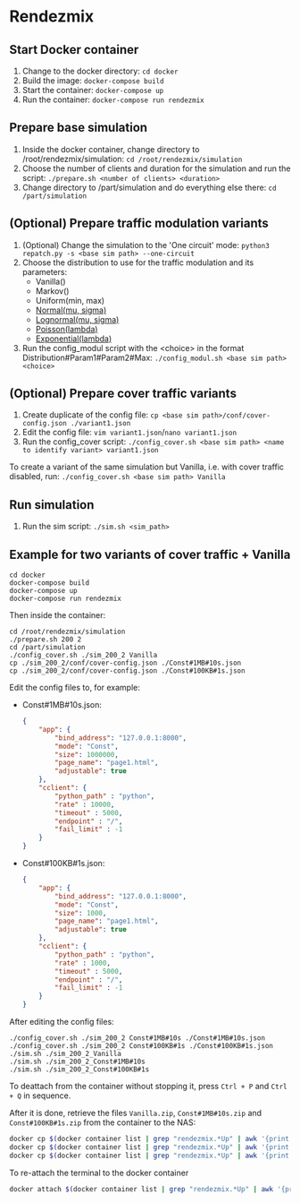 # Rendezmix

## Start Docker container

1. Change to the docker directory: `cd docker`
2. Build the image: `docker-compose build`
3. Start the container: `docker-compose up`
4. Run the container: `docker-compose run rendezmix`

## Prepare base simulation

1. Inside the docker container, change directory to /root/rendezmix/simulation: `cd /root/rendezmix/simulation`
2. Choose the number of clients and duration for the simulation and run the script: `./prepare.sh <number of clients> <duration>`
3. Change directory to /part/simulation and do everything else there: `cd /part/simulation`

## (Optional) Prepare traffic modulation variants

1. (Optional) Change the simulation to the 'One circuit' mode: `python3 repatch.py -s <base sim path> --one-circuit`
2. Choose the distribution to use for the traffic modulation and its parameters:
    - Vanilla()
    - Markov()
    - Uniform(min, max)
    - [Normal(mu, sigma)](https://homepage.divms.uiowa.edu/~mbognar/applets/normal.html)
    - [Lognormal(mu, sigma)](https://homepage.divms.uiowa.edu/~mbognar/applets/lognormal.html)
    - [Poisson(lambda)](https://homepage.divms.uiowa.edu/~mbognar/applets/pois.html)
    - [Exponential(lambda)](https://homepage.divms.uiowa.edu/~mbognar/applets/exp-like.html)
3. Run the config_modul script with the \<choice\> in the format Distribution#Param1#Param2#Max: `./config_modul.sh <base sim path> <choice>`

## (Optional) Prepare cover traffic variants

1. Create duplicate of the config file: `cp <base sim path>/conf/cover-config.json ./variant1.json`
1. Edit the config file: `vim variant1.json`/`nano variant1.json`
2. Run the config_cover script: `./config_cover.sh <base sim path> <name to identify variant> variant1.json`

To create a variant of the same simulation but Vanilla, i.e. with cover traffic disabled, run: `./config_cover.sh <base sim path> Vanilla`

## Run simulation

1. Run the sim script: `./sim.sh <sim_path>`


## Example for two variants of cover traffic + Vanilla

```
cd docker
docker-compose build
docker-compose up
docker-compose run rendezmix
```

Then inside the container:

```
cd /root/rendezmix/simulation
./prepare.sh 200 2
cd /part/simulation
./config_cover.sh ./sim_200_2 Vanilla
cp ./sim_200_2/conf/cover-config.json ./Const#1MB#10s.json
cp ./sim_200_2/conf/cover-config.json ./Const#100KB#1s.json
```

Edit the config files to, for example:

- Const#1MB#10s.json:

    ```json
    {
        "app": {
            "bind_address": "127.0.0.1:8000",
            "mode": "Const",
            "size": 1000000,
            "page_name": "page1.html",
            "adjustable": true
        },
        "cclient": {
            "python_path" : "python",
            "rate" : 10000,
            "timeout" : 5000,
            "endpoint" : "/",
            "fail_limit" : -1
        }
    }
    ```

- Const#100KB#1s.json:

    ```json
    {
        "app": {
            "bind_address": "127.0.0.1:8000",
            "mode": "Const",
            "size": 1000,
            "page_name": "page1.html",
            "adjustable": true
        },
        "cclient": {
            "python_path" : "python",
            "rate" : 1000,
            "timeout" : 5000,
            "endpoint" : "/",
            "fail_limit" : -1
        }
    }
    ```

After editing the config files:

```
./config_cover.sh ./sim_200_2 Const#1MB#10s ./Const#1MB#10s.json
./config_cover.sh ./sim_200_2 Const#100KB#1s ./Const#100KB#1s.json
./sim.sh ./sim_200_2_Vanilla
./sim.sh ./sim_200_2_Const#1MB#10s
./sim.sh ./sim_200_2_Const#100KB#1s
```

To deattach from the container without stopping it, press `Ctrl + P` and `Ctrl + Q` in sequence.

After it is done, retrieve the files `Vanilla.zip`, `Const#1MB#10s.zip` and `Const#100KB#1s.zip` from the container to the NAS:

```sh
docker cp $(docker container list | grep "rendezmix.*Up" | awk '{print $1}'):/part/simulation/Vanilla.zip .
docker cp $(docker container list | grep "rendezmix.*Up" | awk '{print $1}'):/part/simulation/Const#1MB#10s.zip .
docker cp $(docker container list | grep "rendezmix.*Up" | awk '{print $1}'):/part/simulation/Const#100KB#1s.zip .
```

To re-attach the terminal to the docker container

```sh
docker attach $(docker container list | grep "rendezmix.*Up" | awk '{print $1}')
```
